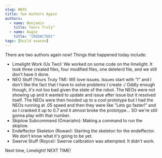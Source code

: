 ```yaml
---
slug: BW3S
title: Two Authors Again
authors:
  - name: Benjamin
    title: Yours Truly™
  - name: Augie
    title: "[REDACTED]"
tags: [build season]
---
```


There are two authors again now! Things that happened today include:
* Limelight Work (Us Two): We worked on some code on the limelight. It took three created files, four modified files, one deleterd file, and we still don't have it done.
* NEO Stuff (Yours Truly TM): WE love issues. Issues start with "I" and I don't like the fact that I have to solve problems I create :/
Oddly enough though, it's not too bad given the state of the robot. The NEOs were not showing up and it wanted to update and issue 
after issue but it resolved itself. The NEOs were then hooded up to a cool prototype but I had the NEOs running at .05 speed and then 
they were like "Lets go faster!" and so I cranked it up to 0.7 and it almost broke the prototype... SO we're still gonna play with that 
number. 
* Skiplow Subcommand (Omariahn): Making a command to run the skiplow. 
* Endeffector Skeleton (Rowan): Starting the skeleton for the endeffector. We don't know what it's going to be yet.
* Swerve Stuff (Royce): Swerve calibration was attempted. It didn't work.

Next time, Limelight! NEXT TIME!